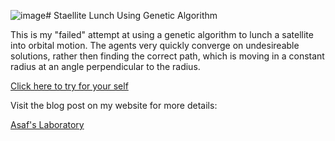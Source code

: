 ![image](https://github.com/user-attachments/assets/7f462cbe-6b7d-49ad-9667-805f8b37e360)# Staellite Lunch Using Genetic Algorithm

This is my "failed" attempt at using a genetic algorithm to lunch a satellite into orbital motion.
The agents very quickly converge on undesireable solutions, rather then finding the correct path, which is moving in a constant radius at an angle perpendicular to the radius. 

[Click here to try for your self](https://asafdov.github.io/Staellite_Lunch_Genetic_Algorithm/)

Visit the blog post on my website for more details:

[Asaf's Laboratory](https://asafslaboratory.com/?p=194)
